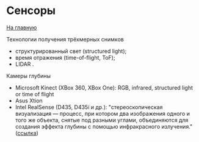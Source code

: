 # Сенсоры

[На главную](index.md)

Технологии получения трёхмерных снимков
* структурированный свет (structured light);
* время отражения (time-of-flight, ToF);
* LIDAR .

Камеры глубины
* Microsoft Kinect (XBox 360, XBox One): RGB, infrared, structured light or time of flight
* Asus Xtion
* Intel RealSense (D435, D435i и др.): "стереоскопическая визуализация — процесс, при котором два изображения одного и того же объекта, снятые под разными углами, объединяются для создания эффекта глубины с помощью инфракрасного излучения."
([ссылка](https://habr.com/ru/companies/bothub/news/927168/)) 

